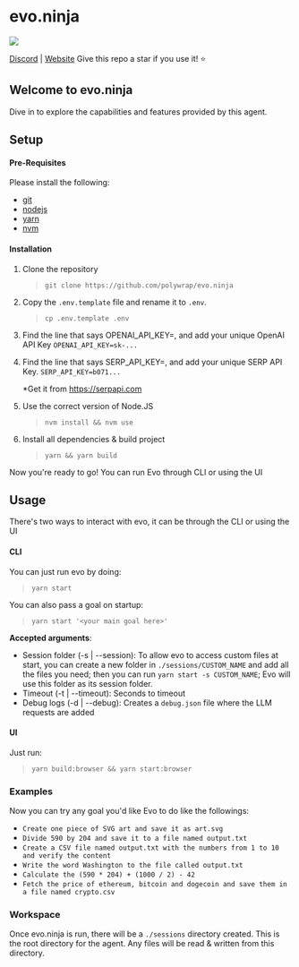 # evo.ninja

![](https://hackmd.io/_uploads/ByWjLKAhn.png)

[Discord](https://discord.gg/X7ystzGcf5) | [Website](https://evo.ninja)
Give this repo a star if you use it! :star: 

## Welcome to evo.ninja 

Dive in to explore the capabilities and features provided by this agent.

## Setup

#### Pre-Requisites
Please install the following:
- [git](https://git-scm.com/book/en/v2/Getting-Started-Installing-Git)
- [nodejs](https://nodejs.org/en/download/package-manager#alpine-linux)
- [yarn](https://classic.yarnpkg.com/lang/en/docs/install/#debian-stable)
- [nvm](https://github.com/nvm-sh/nvm#installing-and-updating)

#### Installation
1. Clone the repository 
    > `git clone https://github.com/polywrap/evo.ninja`
2. Copy the `.env.template` file and rename it to `.env`.  
    > `cp .env.template .env`
3. Find the line that says OPENAI_API_KEY=, and add your unique OpenAI API Key
`OPENAI_API_KEY=sk-...`
4. Find the line that says SERP_API_KEY=, and add your unique SERP API Key.
`SERP_API_KEY=b071...`

    *Get it from https://serpapi.com

5. Use the correct version of Node.JS
    > `nvm install && nvm use`
6. Install all dependencies & build project
    > `yarn && yarn build`

Now you're ready to go! You can run Evo through CLI or using the UI

## Usage

There's two ways to interact with evo, it can be through the CLI or using the UI

#### CLI

You can just run evo by doing:
> `yarn start`

You can also pass a goal on startup:
> `yarn start '<your main goal here>'`

**Accepted arguments**:
- Session folder (-s | --session): To allow evo to access custom files at start, you can create a new folder in `./sessions/CUSTOM_NAME` and add all the files you need; then you can run `yarn start -s CUSTOM_NAME`; Evo will use this folder as its session folder.
- Timeout (-t | --timeout): Seconds to timeout
- Debug logs (-d | --debug): Creates a `debug.json` file where the LLM requests are added 


#### UI

Just run:
> `yarn build:browser && yarn start:browser`


### Examples
Now you can try any goal you'd like Evo to do like the followings:
- `Create one piece of SVG art and save it as art.svg`
- `Divide 590 by 204 and save it to a file named output.txt`
- `Create a CSV file named output.txt with the numbers from 1 to 10 and verify the content`
- `Write the word Washington to the file called output.txt`
- `Calculate the (590 * 204) + (1000 / 2) - 42`
- `Fetch the price of ethereum, bitcoin and dogecoin and save them in a file named crypto.csv`

### Workspace
Once evo.ninja is run, there will be a `./sessions` directory created.
This is the root directory for the agent. Any files will be read & written from this directory.

